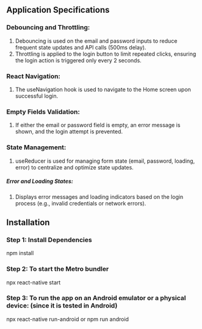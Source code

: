 ## Application Specifications

### Debouncing and Throttling:
1. Debouncing is used on the email and password inputs to reduce frequent state updates and API calls (500ms delay).
2. Throttling is applied to the login button to limit repeated clicks, ensuring the login action is triggered only every 2 seconds.

### React Navigation:
1. The useNavigation hook is used to navigate to the Home screen upon successful login.

### Empty Fields Validation:
1. If either the email or password field is empty, an error message is shown, and the login attempt is prevented.

### State Management:
1. useReducer is used for managing form state (email, password, loading, error) to centralize and optimize state updates.

##### Error and Loading States:

1. Displays error messages and loading indicators based on the login process (e.g., invalid credentials or network errors).

## Installation

### Step 1: Install Dependencies
npm install

### Step 2: To start the Metro bundler
npx react-native start

### Step 3: To run the app on an Android emulator or a physical device: (since it is tested in Android)
npx react-native run-android or npm run android
